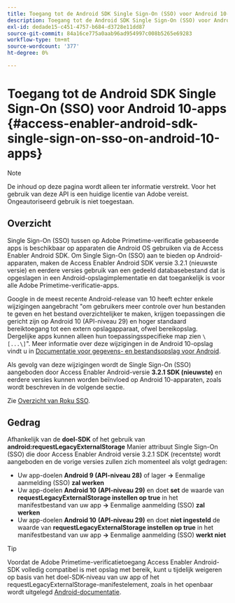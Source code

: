 ```yaml
---
title: Toegang tot de Android SDK Single Sign-On (SSO) voor Android 10-apps
description: Toegang tot de Android SDK Single Sign-On (SSO) voor Android 10-apps
exl-id: dedade15-c451-4757-b684-d3728e11dd87
source-git-commit: 84a16ce775a0aab96ad954997c008b5265e69283
workflow-type: tm+mt
source-wordcount: '377'
ht-degree: 0%

---
```


# Toegang tot de Android SDK Single Sign-On (SSO) voor Android 10-apps {#access-enabler-android-sdk-single-sign-on-sso-on-android-10-apps}

>[!NOTE]
>
>De inhoud op deze pagina wordt alleen ter informatie verstrekt. Voor het gebruik van deze API is een huidige licentie van Adobe vereist. Ongeautoriseerd gebruik is niet toegestaan.

## Overzicht

Single Sign-On (SSO) tussen op Adobe Primetime-verificatie gebaseerde apps is beschikbaar op apparaten die Android OS gebruiken via de Access Enabler Android SDK. Om Single Sign-On (SSO) aan te bieden op Android-apparaten, maken de Access Enabler Android SDK versie 3.2.1 (nieuwste versie) en eerdere versies gebruik van een gedeeld databasebestand dat is opgeslagen in een Android-opslagimplementatie en dat toegankelijk is voor alle Adobe Primetime-verificatie-apps.

Google in de meest recente Android-release van 10 heeft echter enkele wijzigingen aangebracht &quot;om gebruikers meer controle over hun bestanden te geven en het bestand overzichtelijker te maken, krijgen toepassingen die gericht zijn op Android 10 (API-niveau 29) en hoger standaard bereiktoegang tot een extern opslagapparaat, ofwel bereikopslag. Dergelijke apps kunnen alleen hun toepassingsspecifieke map zien `\[...\]`&quot;. Meer informatie over deze wijzigingen in de Android 10-opslag vindt u in [Documentatie voor gegevens- en bestandsopslag voor Android](https://developer.android.com/training/data-storage/files/external-scoped).

Als gevolg van deze wijzigingen wordt de Single Sign-On (SSO) aangeboden door Access Enabler Android-versie **3.2.1 SDK (nieuwste)** en eerdere versies kunnen worden beïnvloed op Android 10-apparaten, zoals wordt beschreven in de volgende sectie.

Zie [Overzicht van Roku SSO](/help/authentication/roku-sso-overview.md).

## Gedrag

Afhankelijk van de **doel-SDK** of het gebruik van **android:requestLegacyExternalStorage** Manier attribuut Single Sign-On (SSO) die door Access Enabler Android versie 3.2.1 SDK (recentste) wordt aangeboden en de vorige versies zullen zich momenteel als volgt gedragen:

- Uw app-doelen **Android 9 (API-niveau 28)** of lager **-\>** Eenmalige aanmelding (SSO) **zal werken**
- Uw app-doelen **Android 10** **(API-niveau 29)** en doet **set** de waarde van **requestLegacyExternalStorage instellen op true** in het manifestbestand van uw app **-\>** Eenmalige aanmelding (SSO) **zal werken**
- Uw app-doelen **Android 10** **(API-niveau 29)** en doet **niet ingesteld** de waarde van **requestLegacyExternalStorage instellen op true** in het manifestbestand van uw app **-\>** Eenmalige aanmelding (SSO) **werkt niet**


>[!TIP]
>
> Voordat de Adobe Primetime-verificatietoegang Access Enabler Android-SDK volledig compatibel is met opslag met bereik, kunt u tijdelijk weigeren op basis van het doel-SDK-niveau van uw app of het requestLegacyExternalStorage-manifestelement, zoals in het openbaar wordt uitgelegd [Android-documentatie](https://developer.android.com/training/data-storage/files/external-scoped#opt-out-of-scoped-storage).
